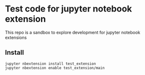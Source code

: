 # Test code for jupyter notebook extension

This repo is a sandbox to explore development for jupyter notebook extensions


## Install

```
jupyter nbextension install test_extension
jupyter nbextension enable test_extension/main
```